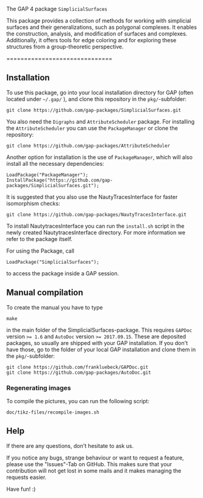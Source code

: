 The GAP 4 package  `SimplicialSurfaces`

This package provides a collection of methods for working with simplicial surfaces and their generalizations, such as polygonal complexes. It enables the construction, analysis, and modification of surfaces and complexes. Additionally, it offers tools for edge coloring and for exploring these structures from a group-theoretic perspective.

==============================

## Installation
To use this package, go into your local installation directory for GAP (often located under `~/.gap/` ), and clone this repository in the `pkg/`-subfolder:

    git clone https://github.com/gap-packages/SimplicialSurfaces.git

You also need the `Digraphs` and `AttributeScheduler` package. For installing the `AttributeScheduler` you can use the `PackageManager` or clone the repository:

    git clone https://github.com/gap-packages/AttributeScheduler

Another option for installation is the use of `PackageManager`, which will also install all the necessary dependencies:

    LoadPackage("PackageManager");
    InstallPackage("https://github.com/gap-packages/SimplicialSurfaces.git");

It is suggested that you also use the NautyTracesInterface for faster isomorphism checks:

    git clone https://github.com/gap-packages/NautyTracesInterface.git

To install NautytracesInterface you can run the `install.sh` script in the newly created NautytracesInterface directory. For more information we refer to the package itself.


For using the Package, call

    LoadPackage("SimplicialSurfaces");

to access the package inside a GAP session.

## Manual compilation

To create the manual you have to type

    make

in the main folder of the SimplicialSurfaces-package. This requires `GAPDoc` version `>= 1.6` and `AutoDoc` version `>= 2017.09.15`. These are deposited packages, so usually are shipped with your GAP installation. If you don't have those, go to the folder of your local GAP installation and clone them in the `pkg/`-subfolder:

    git clone https://github.com/frankluebeck/GAPDoc.git
    git clone https://github.com/gap-packages/AutoDoc.git

### Regenerating images
To compile the pictures, you can run the following script:

    doc/tikz-files/recompile-images.sh   

## Help
If there are any questions, don't hesitate to ask us.

If you notice any bugs, strange behaviour or want to request a feature, please use the "Issues"-Tab on GitHub. This makes sure that your contribution will not get lost in some mails and it makes managing the requests easier.

Have fun! :)
